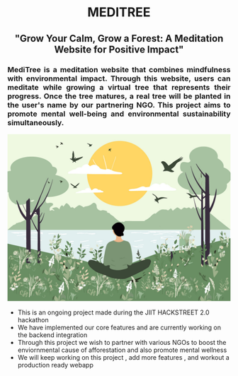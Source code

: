 <h1 align="center">MEDITREE</h1>
<h2 align="center">"Grow Your Calm, Grow a Forest: A Meditation Website for Positive Impact"</h2>
<h3 align="justify">MediTree is a meditation website that combines mindfulness with environmental impact. Through this website, users can meditate while growing a virtual tree that represents their progress. Once the tree matures, a real tree will be planted in the user's name by our partnering NGO. This project aims to promote mental well-being and environmental sustainability simultaneously.</h3>
<img  src="assets/auth-bg.jpg">
<ul>
  <li>This is an ongoing project made during the JIIT HACKSTREET 2.0 hackathon</li>
  <li>We have implemented our core features and are currently working on the backend integration</li>
  <li>Through this project we wish to partner with various NGOs to boost the enviornmental cause of afforestation and also promote mental wellness</li>
  <li>We will keep working on this project , add more features , and workout a production ready webapp</li>
</ul>
